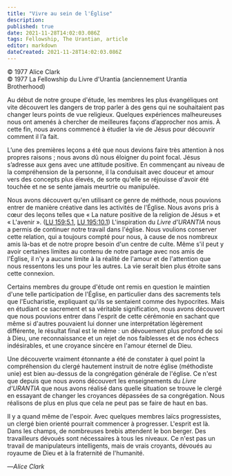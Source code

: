 ```yaml
---
title: "Vivre au sein de l'Église"
description: 
published: true
date: 2021-11-28T14:02:03.086Z
tags: Fellowship, The Urantian, article
editor: markdown
dateCreated: 2021-11-28T14:02:03.086Z
---
```


<p class="v-card v-sheet theme--light grey lighten-3 px-2">© 1977 Alice Clark<br>© 1977 La Fellowship du Livre d'Urantia (anciennement Urantia Brotherhood)</p>


Au début de notre groupe d'étude, les membres les plus évangéliques ont vite découvert les dangers de trop parler à des gens qui ne souhaitaient pas changer leurs points de vue religieux. Quelques expériences malheureuses nous ont amenés à chercher de meilleures façons d’approcher nos amis. À cette fin, nous avons commencé à étudier la vie de Jésus pour découvrir comment il l’a fait.

L’une des premières leçons a été que nous devions faire très attention à nos propres raisons ; nous avons dû nous éloigner du point focal. Jésus s’adresse aux gens avec une attitude positive. En commençant au niveau de la compréhension de la personne, il la conduisait avec douceur et amour vers des concepts plus élevés, de sorte qu'elle se réjouisse d'avoir été touchée et ne se sente jamais meurtrie ou manipulée.

Nous avons découvert qu'en utilisant ce genre de méthode, nous pouvions entrer de manière créative dans les activités de l'Église. Nous avons pris à cœur des leçons telles que « La nature positive de la religion de Jésus » et « L'avenir ». ([LU 159:5.1](/fr/The_Urantia_Book/159#p5_1), [LU 195:10.1](/fr/The_Urantia_Book/195#p10_1)) L'inspiration du _Livre d'URANTIA_ nous a permis de continuer notre travail dans l'église. Nous voulions conserver cette relation, qui a toujours compté pour nous, à cause de nos nombreux amis là-bas et de notre propre besoin d'un centre de culte. Même s'il peut y avoir certaines limites au contenu de notre partage avec nos amis de l'Église, il n'y a aucune limite à la réalité de l'amour et de l'attention que nous ressentons les uns pour les autres. La vie serait bien plus étroite sans cette connexion.

Certains membres du groupe d'étude ont remis en question le maintien d'une telle participation de l'Église, en particulier dans des sacrements tels que l'Eucharistie, expliquant qu'ils se sentaient comme des hypocrites. Mais en étudiant ce sacrement et sa véritable signification, nous avons découvert que nous pouvions entrer dans l'esprit de cette cérémonie en sachant que même si d'autres pouvaient lui donner une interprétation légèrement différente, le résultat final est le même : un dévouement plus profond de soi à Dieu, une reconnaissance et un rejet de nos faiblesses et de nos échecs indésirables, et une croyance sincère en l'amour éternel de Dieu.

Une découverte vraiment étonnante a été de constater à quel point la compréhension du clergé hautement instruit de notre église (méthodiste unie) est bien au-dessus de la congrégation générale de l'église. Ce n'est que depuis que nous avons découvert les enseignements du _Livre d'URANTIA_ que nous avons réalisé dans quelle situation se trouve le clergé en essayant de changer les croyances dépassées de sa congrégation. Nous réalisons de plus en plus que cela ne peut pas se faire de haut en bas.

Il y a quand même de l'espoir. Avec quelques membres laïcs progressistes, un clergé bien orienté pourrait commencer à progresser. L'esprit est là. Dans les champs, de nombreuses brebis attendent le bon berger. Des travailleurs dévoués sont nécessaires à tous les niveaux. Ce n'est pas un travail de manipulateurs intelligents, mais de vrais croyants, dévoués au royaume de Dieu et à la fraternité de l'humanité.

—_Alice Clark_

